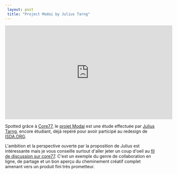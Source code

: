 ```yaml
---
 layout: post
 title: "Project Modai by Julius Tarng"
---
```


<iframe src="http://player.vimeo.com/video/15620213?byline=0&amp;portrait=0&amp;color=ffffff" width="550" height="309" frameborder="0"></iframe>

Spotted grâce à <a href="http://www.core77.com/blog/education/julius_tarng_project_modai_17853.asp">Core77</a>, le <a href="http://blog.tarng.com/tagged/project_modai">projet Modai</a> est une étude effectuée par <a href="http://tarng.com/2010/">Julius Tarng</a>, encore étudiant, déjà repéré pour avoir participé au redesign de <a href="http://vimeo.com/16287171">ISDA.ORG</a>.

L'ambition et la perspective ouverte par la proposition de Julius est intéressante mais je vous conseille surtout d'aller jeter un coup d'oeil au <a href="http://boards.core77.com/viewtopic.php?f=20&t=22619">fil de discussion sur core77</a>. C'est un exemple du genre de collaboration en ligne, de partage et un bon aperçu du cheminement créatif complet amenant vers un produit fini très prometteur.
